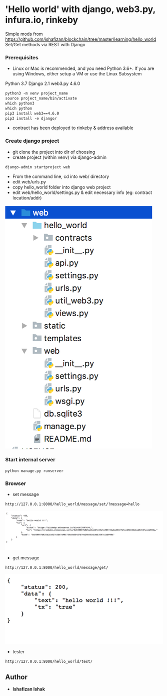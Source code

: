 # 'Hello world' with django, web3.py, infura.io, rinkeby

Simple mods from https://github.com/ishafizan/blockchain/tree/master/learning/hello_world
Set/Get methods via REST with Django

### Prerequisites
- Linux or Mac is recommended, and you need Python 3.6+. If you are using Windows, either setup a VM or use the Linux Subsystem

Python 3.7
Django 2.1
web3.py 4.6.0

```
python3 -m venv project_name
source project_name/bin/activate
which python3
which python
pip3 install web3==4.6.0
pip3 install -e django/
```
- contract has been deployed to rinkeby & address available

### Create django project
- git clone the project into dir of choosing 
- create project (within venv) via django-admin
```
django-admin startproject web
```
- From the command line, cd into web/ directory
- edit web/urls.py
- copy hello_world folder into django web project
- edit web/hello_world/settings.py & edit necessary info (eg: contract location/addr)

![Alt text](static/Screen%20Shot%202018-08-28%20at%206.51.34%20PM.png)

### Start internal server
```
python manage.py runserver
```
### Browser
- set message
```
http://127.0.0.1:8000/hello_world/message/set/?message=hello
```
![Alt text](static/Screen%20Shot%202018-08-29%20at%204.50.35%20PM.png)

- get message
```
http://127.0.0.1:8000/hello_world/message/get/
```
![Alt text](static/Screen%20Shot%202018-08-29%20at%204.47.35%20PM.png)

- tester
```
http://127.0.0.1:8000/hello_world/test/
```

## Author
* **Ishafizan Ishak**


